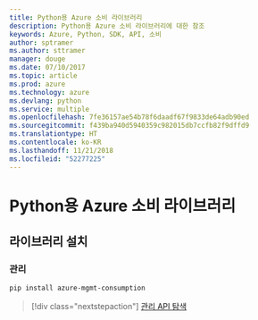 ```yaml
---
title: Python용 Azure 소비 라이브러리
description: Python용 Azure 소비 라이브러리에 대한 참조
keywords: Azure, Python, SDK, API, 소비
author: sptramer
ms.author: sttramer
manager: douge
ms.date: 07/10/2017
ms.topic: article
ms.prod: azure
ms.technology: azure
ms.devlang: python
ms.service: multiple
ms.openlocfilehash: 7fe36157ae54b78f6daadf67f9833de64adb90ed
ms.sourcegitcommit: f439ba940d5940359c982015db7ccfb82f9dffd9
ms.translationtype: HT
ms.contentlocale: ko-KR
ms.lasthandoff: 11/21/2018
ms.locfileid: "52277225"
---
```

# <a name="azure-consumption-libraries-for-python"></a>Python용 Azure 소비 라이브러리

## <a name="install-the-libraries"></a>라이브러리 설치


### <a name="management"></a>관리

```bash
pip install azure-mgmt-consumption
```
> [!div class="nextstepaction"]
> [관리 API 탐색](/python/api/overview/azure/consumption/management)